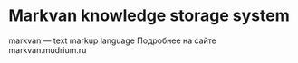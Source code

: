 # Markvan knowledge storage system
markvan — text markup language
Подробнее на сайте markvan.mudrium.ru

